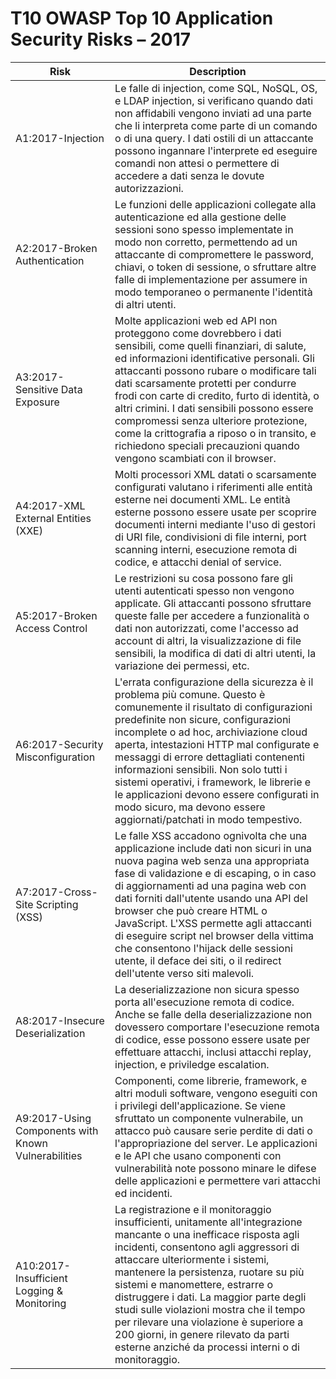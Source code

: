 # T10 OWASP Top 10 Application Security Risks – 2017

| Risk | Description | 
| -- | -- |
| A1:2017-Injection | Le falle di injection, come SQL, NoSQL, OS, e LDAP injection, si verificano quando dati non affidabili vengono inviati ad una parte che li interpreta come parte di un comando o di una query. I dati ostili di un attaccante possono ingannare l'interprete ed eseguire comandi non attesi o permettere di accedere a dati senza le dovute autorizzazioni.|
| A2:2017-Broken Authentication | Le funzioni delle applicazioni collegate alla autenticazione ed alla gestione delle sessioni sono spesso implementate in modo non corretto, permettendo ad un attaccante di compromettere le password, chiavi, o token di sessione, o sfruttare altre falle di implementazione per assumere in modo temporaneo o permanente l'identità di altri utenti. |
| A3:2017-Sensitive Data Exposure | Molte applicazioni web ed API non proteggono come dovrebbero i dati sensibili, come quelli finanziari, di salute, ed informazioni identificative personali. Gli attaccanti possono rubare o modificare tali dati scarsamente protetti per condurre frodi con carte di credito, furto di identità, o altri crimini. I dati sensibili possono essere compromessi senza ulteriore protezione, come la crittografia a riposo o in transito, e richiedono speciali precauzioni quando vengono scambiati con il browser. |
| A4:2017-XML External Entities (XXE) | Molti processori XML datati o scarsamente configurati valutano i riferimenti alle entità esterne nei documenti XML. Le entità esterne possono essere usate per scoprire documenti interni mediante l'uso di gestori di URI file, condivisioni di file interni, port scanning interni, esecuzione remota di codice, e attacchi denial of service. |
| A5:2017-Broken Access Control | Le restrizioni su cosa possono fare gli utenti autenticati spesso non vengono applicate. Gli attaccanti possono sfruttare queste falle per accedere a funzionalità o dati non autorizzati, come l'accesso ad account di altri, la visualizzazione di file sensibili, la modifica di dati di altri utenti, la variazione dei permessi, etc. |
| A6:2017-Security Misconfiguration | L'errata configurazione della sicurezza è il problema più comune. Questo è comunemente il risultato di configurazioni predefinite non sicure, configurazioni incomplete o ad hoc, archiviazione cloud aperta, intestazioni HTTP mal configurate e messaggi di errore dettagliati contenenti informazioni sensibili. Non solo tutti i sistemi operativi, i framework, le librerie e le applicazioni devono essere configurati in modo sicuro, ma devono essere aggiornati/patchati in modo tempestivo. |
| A7:2017-Cross-Site Scripting (XSS) | Le falle XSS accadono ognivolta che una applicazione include dati non sicuri in una nuova pagina web senza una appropriata fase di validazione e di escaping, o in caso di aggiornamenti ad una pagina web con dati forniti dall'utente usando una API del browser che può creare HTML o JavaScript. L'XSS permette agli attaccanti di eseguire script nel browser della vittima che consentono l'hijack delle sessioni utente, il deface dei siti, o il redirect dell'utente verso siti malevoli. |
| A8:2017-Insecure Deserialization | La deserializzazione non sicura spesso porta all'esecuzione remota di codice. Anche se falle della deserializzazione non dovessero comportare l'esecuzione remota di codice, esse possono essere usate per effettuare attacchi, inclusi attacchi replay, injection, e priviledge escalation. |
| A9:2017-Using Components with Known Vulnerabilities | Componenti, come librerie, framework, e altri moduli software, vengono eseguiti con i privilegi dell'applicazione. Se viene sfruttato un componente vulnerabile, un attacco può causare serie perdite di dati o l'appropriazione del server. Le applicazioni e le API che usano componenti con vulnerabilità note possono minare le difese delle applicazioni e permettere vari attacchi ed incidenti. |
| A10:2017-Insufficient Logging & Monitoring| La registrazione e il monitoraggio insufficienti, unitamente all'integrazione mancante o una inefficace risposta agli incidenti, consentono agli aggressori di attaccare ulteriormente i sistemi, mantenere la persistenza, ruotare su più sistemi e manomettere, estrarre o distruggere i dati. La maggior parte degli studi sulle violazioni mostra che il tempo per rilevare una violazione è superiore a 200 giorni, in genere rilevato da parti esterne anziché da processi interni o di monitoraggio. |
